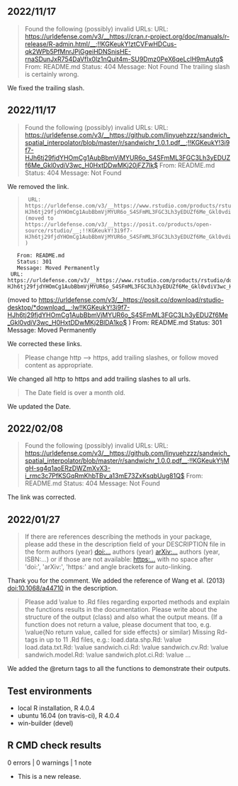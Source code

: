 ## 2022/11/17
> Found the following (possibly) invalid URLs:
     URL: https://urldefense.com/v3/__https://cran.r-project.org/doc/manuals/r-release/R-admin.html/__;!!KGKeukY!ztCVFwHDCus-qk2WPb5PfMnrJPjGgeiHDNSnisHE-rnaSDunJxR754DaVfIx0lz1nQuit4m-SU9Dmz0PeX6qeLclH9mAutg$ 
       From: README.md
       Status: 404
       Message: Not Found
The trailing slash is certainly wrong.

We fixed the trailing slash.


## 2022/11/17
> Found the following (possibly) invalid URLs:
     URL: 
https://urldefense.com/v3/__https://github.com/linyuehzzz/sandwich_spatial_interpolator/blob/master/r/sandwichr_1.0.1.pdf__;!!KGKeukY!3i9f7-HJh6tj29fjdYHOmCg1AubBbmVjMYUR6o_S4SFmML3FGC3Lh3yEDUZf6Me_Gkl0vdiV3wc_H0HxtDDwMKj20jFZ7lk$ 
       From: README.md
       Status: 404
       Message: Not Found

We removed the link.

>      URL: https://urldefense.com/v3/__https://www.rstudio.com/products/rstudio/__;!!KGKeukY!3i9f7-HJh6tj29fjdYHOmCg1AubBbmVjMYUR6o_S4SFmML3FGC3Lh3yEDUZf6Me_Gkl0vdiV3wc_H0HxtDDwMKj2ohlvV98$  (moved to https://urldefense.com/v3/__https://posit.co/products/open-source/rstudio/__;!!KGKeukY!3i9f7-HJh6tj29fjdYHOmCg1AubBbmVjMYUR6o_S4SFmML3FGC3Lh3yEDUZf6Me_Gkl0vdiV3wc_H0HxtDDwMKj2273ahNA$ )
       From: README.md
       Status: 301
       Message: Moved Permanently
     URL: https://urldefense.com/v3/__https://www.rstudio.com/products/rstudio/download/*download__;Iw!!KGKeukY!3i9f7-HJh6tj29fjdYHOmCg1AubBbmVjMYUR6o_S4SFmML3FGC3Lh3yEDUZf6Me_Gkl0vdiV3wc_H0HxtDDwMKj2sSlJrjM$
(moved to https://urldefense.com/v3/__https://posit.co/download/rstudio-desktop/*download__;Iw!!KGKeukY!3i9f7-HJh6tj29fjdYHOmCg1AubBbmVjMYUR6o_S4SFmML3FGC3Lh3yEDUZf6Me_Gkl0vdiV3wc_H0HxtDDwMKj2BlDA1ko$ )
       From: README.md
       Status: 301
       Message: Moved Permanently

We corrected these links.

> Please change http --> https, add trailing slashes, or follow moved content as appropriate.

We changed all http to https and add trailing slashes to all urls.


> The Date field is over a month old.

We updated the Date.


## 2022/02/08
> Found the following (possibly) invalid URLs:
     URL: 
https://urldefense.com/v3/__https://github.com/linyuehzzz/sandwich_spatial_interpolator/blob/master/r/sandwichr_1.0.0.pdf__;!!KGKeukY!jMgH-sg4q1aoERzDWZmXvX3-i_rmc3c7PfKSGqRmKhbTBv_a13mE73ZxKsqbUug81Q$ 
       From: README.md
       Status: 404
       Message: Not Found

The link was corrected.


## 2022/01/27
>   If there are references describing the methods in your package, please add these in the description field of your DESCRIPTION file in the form authors 	    (year) <doi:...> authors (year) <arXiv:...> authors (year, ISBN:...) or if those are not available: <https:...> with no space after 'doi:', 'arXiv:',     'https:' and angle brackets for auto-linking.

Thank you for the comment. We added the reference of Wang et al. (2013) <doi:10.1068/a44710> in the description.

>   Please add \value to .Rd files regarding exported methods and explain the functions results in the documentation. Please write about the structure of     the output (class) and also what the output means. (If a function does not return a value, please document that too, e.g. 
    \value{No return value, called for side effects} or similar) Missing Rd-tags in up to 11 .Rd files, e.g.:
      load.data.shp.Rd: \value
      load.data.txt.Rd: \value
      sandwich.ci.Rd: \value
      sandwich.cv.Rd: \value
      sandwich.model.Rd: \value
      sandwich.plot.ci.Rd: \value
      ...

We added the @return tags to all the functions to demonstrate their outputs.


## Test environments
* local R installation, R 4.0.4
* ubuntu 16.04 (on travis-ci), R 4.0.4
* win-builder (devel)

## R CMD check results

0 errors | 0 warnings | 1 note

* This is a new release.
